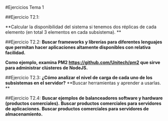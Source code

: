#Ejercicios Tema 1

##Ejercicio T2.1: 

**Calcular la disponibilidad del sistema si tenemos dos réplicas de cada elemento (en total 3 elementos en cada subsistema). **

##Ejercicio T2.2: 
**Buscar frameworks y librerías para diferentes lenguajes que permitan hacer aplicaciones altamente disponibles con relativa facilidad.**

**Como ejemplo, examina PM2 https://github.com/Unitech/pm2 que sirve para administrar clústeres de NodeJS.** 

##Ejercicio T2.3: 
**¿Cómo analizar el nivel de carga de cada uno de los subsistemas en el servidor?** 
**Buscar herramientas y aprender a usarlas. **

##Ejercicio T2.4: 
**Buscar ejemplos de balanceadores software y hardware (productos comerciales).** 
**Buscar productos comerciales para servidores de aplicaciones.** 
**Buscar productos comerciales para servidores de almacenamiento.** 

